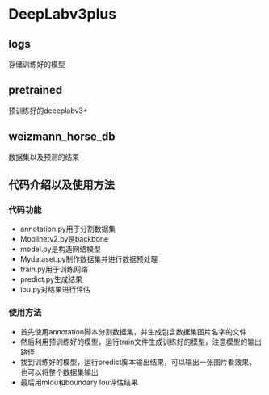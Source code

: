 # DeepLabv3plus
## logs
存储训练好的模型
## pretrained
预训练好的deeeplabv3+
## weizmann_horse_db
数据集以及预测的结果
## 代码介绍以及使用方法
### 代码功能
* annotation.py用于分割数据集
* Mobilnetv2.py是backbone
* model.py是构造网络模型
* Mydataset.py制作数据集并进行数据预处理
* train.py用于训练网络
* predict.py生成结果
* iou.py对结果进行评估

### 使用方法
* 首先使用annotation脚本分割数据集，并生成包含数据集图片名字的文件
* 然后利用预训练好的模型，运行train文件生成训练好的模型，注意模型的输出路径
* 找到训练好的模型，运行predict脚本输出结果，可以输出一张图片看效果，也可以将整个数据集输出
* 最后用mIou和boundary Iou评估结果
